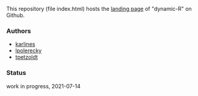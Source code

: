 
This repository (file index.html) hosts the [landing page](https://dynamic-r.github.io/) 
of "dynamic-R" on Github.


### Authors

* [karlines](https://github.com/karlines)
* [lpolerecky](https://github.com/lpolerecky)
* [tpetzoldt](https://github.com/tpetzoldt)



### Status

work in progress, 2021-07-14
